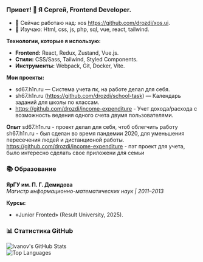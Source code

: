 ### Привет! 👋 Я Сергей, Frontend Developer.

- 🔭 Сейчас работаю над: xos https://github.com/drozdi/xos.ui.
- 🌱 Изучаю: Html, css, js, php, sql, vue, react, tailwind.

**Технологии, которые я использую:**  
- **Frontend:** React, Redux, Zustand, Vue.js.  
- **Стили:** CSS/Sass, Tailwind, Styled Components.  
- **Инструменты:** Webpack, Git, Docker, Vite.

**Мои проекты:**
- sd67.h1n.ru — Система учета пк, на работе делал для себя.
- sh67.h1n.ru (https://github.com/drozdi/school-task) — Календарь заданий для школы по классам.
- https://github.com/drozdi/income-expenditure - Учет дохода/расхода с возможность ведения одного счета двумя пользователями.

**Опыт**
sd67.h1n.ru - проект делал для себя, чтоб облегчить работу
sh67.h1n.ru - был сделан во время пандемии 2020, для уменьшения пересечения людей и дистанционой работы.
https://github.com/drozdi/income-expenditure - пэт проект для учета, было интересно сделать свое приложени для семьи

### 📚 Образование  
**ЯрГУ им. П. Г. Демидова**  
*Магистр информационно-математических наук | 2011–2013*  

**Курсы:**  
- «Junior Fronted» (Result University, 2025).  



### 📊 Статистика GitHub  
![Ivanov's GitHub Stats](https://github-readme-stats.vercel.app/api?username=drozdi&show_icons=true&theme=dark)  
![Top Languages](https://github-readme-stats.vercel.app/api/top-langs/?username=drozdi&layout=compact&theme=dark)  
